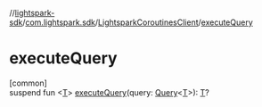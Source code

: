 //[lightspark-sdk](../../../index.md)/[com.lightspark.sdk](../index.md)/[LightsparkCoroutinesClient](index.md)/[executeQuery](execute-query.md)

# executeQuery

[common]\
suspend fun &lt;[T](execute-query.md)&gt; [executeQuery](execute-query.md)(query: [Query](../../com.lightspark.sdk.requester/-query/index.md)&lt;[T](execute-query.md)&gt;): [T](execute-query.md)?
